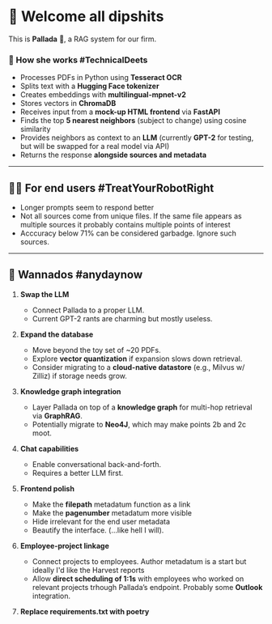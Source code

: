 # 👋 Welcome all dipshits  

This is **Pallada** 🦉, a RAG system for our firm.  

### 🔧 How she works  #TechnicalDeets
- Processes PDFs in Python using **Tesseract OCR**  
- Splits text with a **Hugging Face tokenizer**  
- Creates embeddings with **multilingual-mpnet-v2**  
- Stores vectors in **ChromaDB**  
- Receives input from a **mock-up HTML frontend** via **FastAPI**  
- Finds the top **5 nearest neighbors** (subject to change) using cosine similarity  
- Provides neighbors as context to an **LLM** (currently **GPT-2** for testing, but will be swapped for a real model via API)  
- Returns the response **alongside sources and metadata**
---

## 👩‍💻 For end users #TreatYourRobotRight
- Longer prompts seem to respond better
- Not all sources come from unique files. If the same file appears as multiple sources it probably contains multiple points of interest
- Acccuracy below 71% can be considered garbadge. Ignore such sources.
 
---

## 📝 Wannados #anydaynow

1. **Swap the LLM**  
   - Connect Pallada to a proper LLM.  
   - Current GPT-2 rants are charming but mostly useless.  

2. **Expand the database**  
   - Move beyond the toy set of ~20 PDFs.  
   - Explore **vector quantization** if expansion slows down retrieval.  
   - Consider migrating to a **cloud-native datastore** (e.g., Milvus w/ Zilliz) if storage needs grow.  

3. **Knowledge graph integration**  
   - Layer Pallada on top of a **knowledge graph** for multi-hop retrieval via **GraphRAG**.  
   - Potentially migrate to **Neo4J**, which may make points 2b and 2c moot.  

4. **Chat capabilities**  
   - Enable conversational back-and-forth.  
   - Requires a better LLM first.  

5. **Frontend polish**
   - Make the **filepath** metadatum function as a link
   - Make the **pagenumber** metadatum more visible
   - Hide irrelevant for the end user metadata  
   - Beautify the interface. (…like hell I will).  

7. **Employee-project linkage**  
   - Connect projects to employees. Author metadatum is a start but ideally I'd like the Harvest reports  
   - Allow **direct scheduling of 1:1s** with employees who worked on relevant projects trhough Pallada’s endpoint. Probably some **Outlook** integration.

8. **Replace requirements.txt with poetry**
